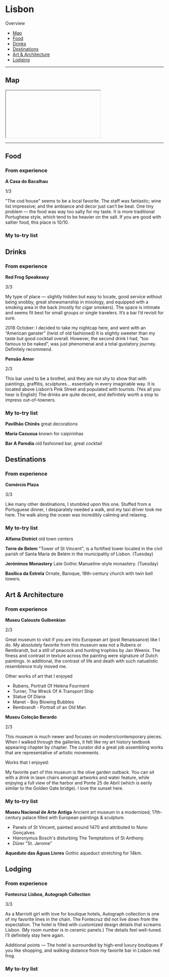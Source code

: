 # Lisbon

Overview

- [Map](#map)
- [Food](#food)
- [Drinks](#drinks)
- [Destinations](#destinations)
- [Art & Architecture](#art--architecture)
- [Lodging](#lodging)

-----

## Map

<iframe></iframe>

-----

## Food

### From experience

**A Casa do Bacalhau**

1/3

"The cod house" seems to be a local favorite. The staff was fantastic; wine list impressive; and the ambiance and decor just can’t be beat. One tiny problem — the food was way too salty for my taste. It is more traditional Portughese style, which tend to be heavier on the salt. If you are good with saltier food, this place is 10/10. 

### My to-try list

## Drinks

### From experience

**Red Frog Speakeasy**

3/3 

My type of place — slightly hidden but easy to locate, good service without being snobby, great showsmanship in mixology, and equipped with a smoking area in the back (mostly for cigar smokers). The space is intimate and seems fit best for small groups or single travelers. It’s a bar I’d revisit for sure.

2018 October: I decided to take my nightcap here, and went with an “American ganster” (twist of old fashioned) It is slightly sweeter than my taste but good cocktail overall. However, the second drink I had, “too famous to be naked”, was just phenomenal and a total gustatory journey. Definitely recommend.

**Pensão Amor**

2/3

This bar used to be a brothel, and they are not shy to show that with paintings, graffitis, sculptures... essentially in every imaginable way. It is located above Lisbon’s Pink Street and populated with tourists. (Yes all you hear is English) The drinks are quite decent, and definitely worth a stop to impress out-of-towners.

### My to-try list

**Pavilhão Chinês**
great decorations

**Maria Caxuxua**
known for caipirinhas

**Bar A Parodia**
old fashioned bar, great cocktail

## Destinations

### From experience

**Comércio Plaza**

3/3

Like many other destinations, I stumbled upon this one. Stuffed from a Portuguese dinner, I desparately needed a walk, and my taxi driver took me here. The walk along the ocean was incredibly calming and relaxing. 

### My to-try list

**Alfama District**
old town centers

**Torre de Belem**
"Tower of St Vincent", is a fortified tower located in the civil parish of Santa Maria de Belém in the municipality of Lisbon. (Tuesday)

**Jerónimos Monastery**
Late Gothic Manueline-style monastery. (Tuesday)

**Basílica da Estrela**
Ornate, Baroque, 18th-century church with twin bell towers.


## Art & Architecture

### From experience

**Museu Calouste Gulbenkian**

2/3

Great museum to visit if you are into European art (post Renaissance) like I do. My absolutely favorite from this museum was not a Rubens or Rembrandt, but a still of peacock and hunting trophies by Jan Weenix. The finess and contrast in texture across the painting were signature of Dutch paintings. In additional, the contrast of life and death with such natualistic resemblence truly moved me. 

Other works of art that I enjoyed
- Rubens, Portrait Of Helena Fourment
- Turner, The Wreck Of A Transport Ship
- Statue Of Diana
- Manet - Boy Blowing Bubbles
- Rembrandt - Portrait of an Old Man

**Museu Coleção Berardo**

2/3 

This museum is much newer and focuses on modern/contemporary pieces. When I walked through the galleries, it felt like my art history textbook appearing chapter by chapter. The curator did a great job assembling works that are representative of artistic movements. 

Works that I enjoyed: 

My favorite part of this museum is the olive garden outback. You can sit with a drink in lawn chairs amongst artworks and water feature, while enjoying a full view of the harbor and Ponte 25 de Abril (which is eerily similar to the Golden Gate bridge). I love the sunset here.

### My to-try list

**Museu Nacional de Arte Antiga**
Ancient art museum in a modernized, 17th-century palace filled with European paintings & sculpture.
- Panels of St Vincent, painted around 1470 and attributed to Nuno Gonçalves
- Hieronymus Bosch's disturbing The Temptations of St Anthony.
- Dürer "St. Jerome"

**Aqueduto das Águas Livres**
Gothic aqueduct stretching for 14km.


## Lodging

### From experience

**Fontecruz Lisboa, Autograph Collection**

3/3

As a Marriott girl with love for boutique hotels, Autograph collection is one of my favorite lines in the chain. The Fontecruz did not live down from the expectation. The hotel is filled with customized design details that screams Lisbon. (My room number is in ceramic panels.) The details feel well-tuned. I’ll definitely stay here again. 

Additional points — The hotel is surrounded by high-end luxury boutiques if you like shopping, and walking distance from my favorite bar in Lisbon red frog. 

### My to-try list
